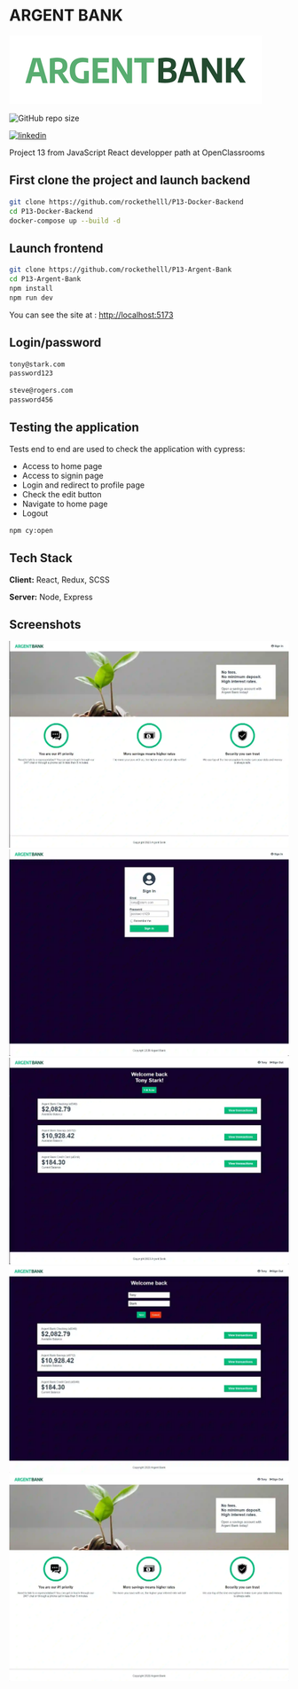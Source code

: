 # ARGENT BANK

![Logo](./public/images/argentBankLogo.png)

![GitHub repo size](https://img.shields.io/github/repo-size/rockethelll/P13-Argent-Bank)

[![linkedin](https://img.shields.io/badge/linkedin-0A66C2?style=for-the-badge&logo=linkedin&logoColor=white)](https://www.linkedin.com/in/alec-remond/)

Project 13 from JavaScript React developper path at OpenClassrooms

## First clone the project and launch backend

```bash
git clone https://github.com/rockethelll/P13-Docker-Backend
cd P13-Docker-Backend
docker-compose up --build -d
```

## Launch frontend

```bash
git clone https://github.com/rockethelll/P13-Argent-Bank
cd P13-Argent-Bank
npm install
npm run dev
```

You can see the site at : <http://localhost:5173>

## Login/password

```bash
tony@stark.com
password123
```

```bash
steve@rogers.com
password456
```

## Testing the application

Tests end to end are used to check the application with cypress:

- Access to home page
- Access to signin page
- Login and redirect to profile page
- Check the edit button
- Navigate to home page
- Logout

```bash
npm cy:open
```

## Tech Stack

**Client:** React, Redux, SCSS

**Server:** Node, Express

## Screenshots

![App Screenshot](./public/screenshots/home.webp)
![App Screenshot](./public/screenshots/signin.webp)
![App Screenshot](./public/screenshots/profile.webp)
![App Screenshot](./public/screenshots/edit.webp)
![App Screenshot](./public/screenshots/home_logged.webp)
